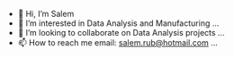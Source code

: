 - 👋 Hi, I’m Salem
- 👀 I’m interested in Data Analysis and Manufacturing ... 
- 🌱 I’m looking to collaborate on Data Analysis projects ...
- 📫 How to reach me  email: salem.rub@hotmail.com ...

<!---
salem-rub/salem-rub is a ✨ special ✨ repository because its `README.md` (this file) appears on your GitHub profile.
You can click the Preview link to take a look at your changes.
--->
